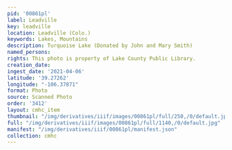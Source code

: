```yaml
---
pid: '00861pl'
label: Leadville
key: leadville
location: Leadville (Colo.)
keywords: Lakes, Mountains
description: Turquoise Lake (Donated by John and Mary Smith)
named_persons: 
rights: This photo is property of Lake County Public Library.
creation_date: 
ingest_date: '2021-04-06'
latitude: '39.27262'
longitude: "-106.37871"
format: Photo
source: Scanned Photo
order: '3412'
layout: cmhc_item
thumbnail: "/img/derivatives/iiif/images/00861pl/full/250,/0/default.jpg"
full: "/img/derivatives/iiif/images/00861pl/full/1140,/0/default.jpg"
manifest: "/img/derivatives/iiif/00861pl/manifest.json"
collection: cmhc
---
```

